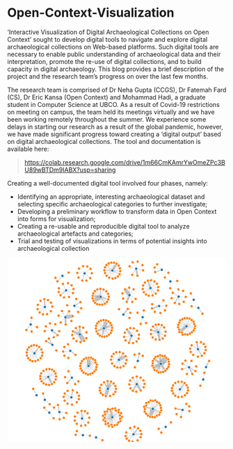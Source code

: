 # Open-Context-Visualization

‘Interactive Visualization of Digital Archaeological Collections on Open Context’ sought to develop digital tools to navigate and explore digital archaeological collections on Web-based platforms. Such digital tools are necessary to enable public understanding of archaeological data and their interpretation, promote the re-use of digital collections, and to build capacity in digital archaeology. This blog provides a brief description of the project and the research team’s progress on over the last few months. 

The research team is comprised of Dr Neha Gupta (CCGS), Dr Fatemah Fard (CS), Dr Eric Kansa (Open Context) and Mohammad Hadi, a graduate student in Computer Science at UBCO. As a result of Covid-19 restrictions on meeting on campus, the team held its meetings virtually and we have been working remotely throughout the summer. We experience some delays in starting our research as a result of the global pandemic, however, we have made significant progress toward creating a ‘digital output’ based on digital archaeological collections. The tool and documentation is available here:
> https://colab.research.google.com/drive/1m66CmKAmrYwOmeZPc3BU89wBTDm9IABX?usp=sharing

Creating a well-documented digital tool involved four phases, namely:
- Identifying an appropriate, interesting archaeological dataset and selecting specific archaeological categories to further investigate;
- Developing a preliminary workflow to transform data in Open Context into forms for visualization;
- Creating a re-usable and reproducible digital tool to analyze archaeological artefacts and categories;
- Trial and testing of visualizations in terms of potential insights into archaeological collection

![Image](https://github.com/Mohammad-Abdul-Hadi/Open-Context-Visualization/blob/master/plot.png)
